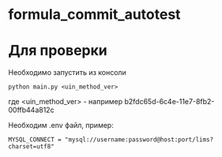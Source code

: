 # formula_commit_autotest


# Для проверки

Необходимо запустить из консоли

```
python main.py <uin_method_ver>
```
где <uin_method_ver> - например b2fdc65d-6c4e-11e7-8fb2-00ffb44a812c

Необходим .env файл, пример:
```
MYSQL_CONNECT = "mysql://username:password@host:port/lims?charset=utf8"
```
